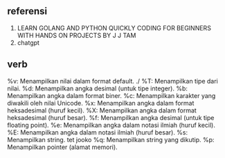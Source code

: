## referensi
1. LEARN GOLANG AND PYTHON QUICKLY CODING FOR BEGINNERS WITH HANDS ON PROJECTS BY J J TAM
2. chatgpt


## verb
%v: Menampilkan nilai dalam format default. ./
%T: Menampilkan tipe dari nilai.
%d: Menampilkan angka desimal (untuk tipe integer).
%b: Menampilkan angka dalam format biner.
%c: Menampilkan karakter yang diwakili oleh nilai Unicode.
%x: Menampilkan angka dalam format heksadesimal (huruf kecil).
%X: Menampilkan angka dalam format heksadesimal (huruf besar).
%f: Menampilkan angka desimal (untuk tipe floating point).
%e: Menampilkan angka dalam notasi ilmiah (huruf kecil).
%E: Menampilkan angka dalam notasi ilmiah (huruf besar).
%s: Menampilkan string. tet jooko
%q: Menampilkan string yang dikutip.
%p: Menampilkan pointer (alamat memori).